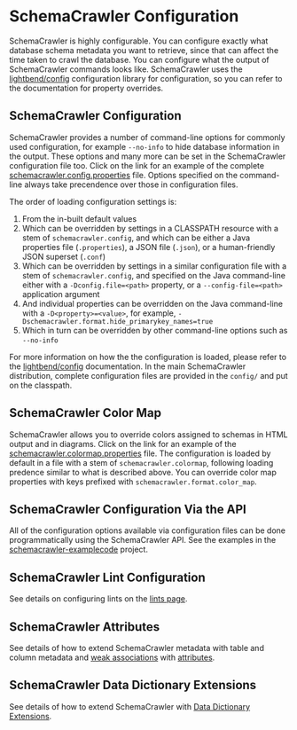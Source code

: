 # SchemaCrawler Configuration

SchemaCrawler is highly configurable. You can configure exactly what database schema metadata you want to retrieve, since that can affect the time taken to crawl the database. You can configure what the output of SchemaCrawler commands looks like. SchemaCrawler uses the [lightbend/config](https://github.com/lightbend/config) configuration library for configuration, so you can refer to the documentation for property overrides.


## SchemaCrawler Configuration

SchemaCrawler provides a number of command-line options for commonly used configuration, for example `--no-info` to hide database information in the output. These options and many more can be set in the SchemaCrawler configuration file too. Click on the link for an example of the complete [schemacrawler.config.properties](config/schemacrawler.config.properties) file. Options specified on the command-line always take precendence over those in configuration files.

The order of loading configuration settings is:
1. From the in-built default values
2. Which can be overridden by settings in a CLASSPATH resource with a stem of `schemacrawler.config`, and which can be either a Java properties file (`.properties`), a JSON file (`.json`), or a human-friendly JSON superset (`.conf`)
3. Which can be overridden by settings in a similar configuration file with a stem of `schemacrawler.config`, and specified on the Java command-line either with a `-Dconfig.file=<path>` property, or a `--config-file=<path>` application argument
4. And individual properties can be overridden on the Java command-line with a `-D<property>=<value>`, for example, `-Dschemacrawler.format.hide_primarykey_names=true`
5. Which in turn can be overridden by other command-line options such as `--no-info`

For more information on how the the configuration is loaded, please refer to the [lightbend/config](https://github.com/lightbend/config) documentation. In the main SchemaCrawler distribution, complete configuration files are provided in the `config/` and put on the classpath.


## SchemaCrawler Color Map

SchemaCrawler allows you to override colors assigned to schemas in HTML output and in diagrams. Click on the link for an example of the [schemacrawler.colormap.properties](config/schemacrawler.colormap.properties) file. The configuration is loaded by default in a file with a stem of `schemacrawler.colormap`, following loading predence similar to what is described above. You can override color map properties with keys prefixed with `schemacrawler.format.color_map`.


## SchemaCrawler Configuration Via the API

All of the configuration options available via configuration files can be done programmatically using the SchemaCrawler API. See the examples in the [schemacrawler-examplecode](https://github.com/schemacrawler/SchemaCrawler/tree/main/schemacrawler-examplecode/src/main/java/com/example) project.


## SchemaCrawler Lint Configuration

See details on configuring lints on the [lints page](lint.html).


## SchemaCrawler Attributes

See details of how to extend SchemaCrawler metadata with table and column metadata and [weak associations](weak-associations.html) with [attributes](attributes.html).


## SchemaCrawler Data Dictionary Extensions

See details of how to extend SchemaCrawler with [Data Dictionary Extensions](data-dictionary-extensions.html).

